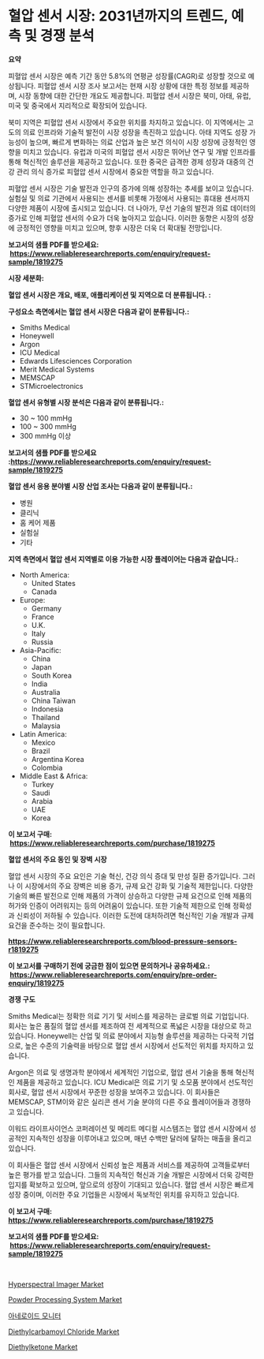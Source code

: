 <p><h1>혈압 센서 시장: 2031년까지의 트렌드, 예측 및 경쟁 분석</h1></p><p><strong>요약</strong></p>
<p><p>피혈압 센서 시장은 예측 기간 동안 5.8%의 연평균 성장률(CAGR)로 성장할 것으로 예상됩니다. 피혈압 센서 시장 조사 보고서는 현재 시장 상황에 대한 특정 정보를 제공하며, 시장 동향에 대한 간단한 개요도 제공합니다. 피혈압 센서 시장은 북미, 아태, 유럽, 미국 및 중국에서 지리적으로 확장되어 있습니다.</p><p>북미 지역은 피혈압 센서 시장에서 주요한 위치를 차지하고 있습니다. 이 지역에서는 고도의 의료 인프라와 기술적 발전이 시장 성장을 촉진하고 있습니다. 아태 지역도 성장 가능성이 높으며, 빠르게 변화하는 의료 산업과 높은 보건 의식이 시장 성장에 긍정적인 영향을 미치고 있습니다. 유럽과 미국의 피혈압 센서 시장은 뛰어난 연구 및 개발 인프라를 통해 혁신적인 솔루션을 제공하고 있습니다. 또한 중국은 급격한 경제 성장과 대중의 건강 관리 의식 증가로 피혈압 센서 시장에서 중요한 역할을 하고 있습니다.</p><p>피혈압 센서 시장은 기술 발전과 인구의 증가에 의해 성장하는 추세를 보이고 있습니다. 실험실 및 의료 기관에서 사용되는 센서를 비롯해 가정에서 사용되는 휴대용 센서까지 다양한 제품이 시장에 출시되고 있습니다. 더 나아가, 무선 기술의 발전과 의료 데이터의 증가로 인해 피혈압 센서의 수요가 더욱 높아지고 있습니다. 이러한 동향은 시장의 성장에 긍정적인 영향을 미치고 있으며, 향후 시장은 더욱 더 확대될 전망입니다.</p></p>
<p><strong>보고서의 샘플 PDF를 받으세요: &nbsp;<a href="https://www.reliableresearchreports.com/enquiry/request-sample/1819275">https://www.reliableresearchreports.com/enquiry/request-sample/1819275</a></strong></p>
<p><strong>시장 세분화:</strong></p>
<p><strong> 혈압 센서 시장은 개요, 배포, 애플리케이션 및 지역으로 더 분류됩니다. :</strong></p>
<p><strong>구성요소 측면에서는 혈압 센서 시장은 다음과 같이 분류됩니다.:</strong></p>
<p><ul><li>Smiths Medical</li><li>Honeywell</li><li>Argon</li><li>ICU Medical</li><li>Edwards Lifesciences Corporation</li><li>Merit Medical Systems</li><li>MEMSCAP</li><li>STMicroelectronics</li></ul></p>
<p><strong> 혈압 센서 유형별 시장 분석은 다음과 같이 분류됩니다.:</strong></p>
<p><ul><li>30 ~ 100 mmHg</li><li>100 ~ 300 mmHg</li><li>300 mmHg 이상</li></ul></p>
<p><strong>보고서의 샘플 PDF를 받으세요 :<a href="https://www.reliableresearchreports.com/enquiry/request-sample/1819275">https://www.reliableresearchreports.com/enquiry/request-sample/1819275</a></strong></p>
<p><strong> 혈압 센서 응용 분야별 시장 산업 조사는 다음과 같이 분류됩니다.:</strong></p>
<p><ul><li>병원</li><li>클리닉</li><li>홈 케어 제품</li><li>실험실</li><li>기타</li></ul></p>
<p><strong>지역 측면에서 혈압 센서 지역별로 이용 가능한 시장 플레이어는 다음과 같습니다.:</strong></p>
<p><ul>
    <li>
        North America:
        <ul>
            <li>United States</li>
            <li>Canada</li>
        </ul>
    </li>
    <li>
        Europe:
        <ul>
            <li>Germany</li>
            <li>France</li>
            <li>U.K.</li>
            <li>Italy</li>
            <li>Russia</li>
        </ul>
    </li>
    <li>
        Asia-Pacific:
        <ul>
            <li>China</li>
            <li>Japan</li>
            <li>South Korea</li>
            <li>India</li>
            <li>Australia</li>
            <li>China Taiwan</li>
            <li>Indonesia</li>
            <li>Thailand</li>
            <li>Malaysia</li>
        </ul>
    </li>
    <li>
        Latin America:
        <ul>
            <li>Mexico</li>
            <li>Brazil</li>
            <li>Argentina Korea</li>
            <li>Colombia</li>
        </ul>
    </li>
    <li>
        Middle East & Africa:
        <ul>
            <li>Turkey</li>
            <li>Saudi</li>
            <li>Arabia</li>
            <li>UAE</li>
            <li>Korea</li>
        </ul>
    </li>
    </ul></p>
<p><strong>이 보고서 구매: &nbsp;<a href="https://www.reliableresearchreports.com/purchase/1819275">https://www.reliableresearchreports.com/purchase/1819275</a></strong></p>
<p><strong>혈압 센서의 주요 동인 및 장벽 시장</strong></p>
<p><p>혈압 센서 시장의 주요 요인은 기술 혁신, 건강 의식 증대 및 만성 질환 증가입니다. 그러나 이 시장에서의 주요 장벽은 비용 증가, 규제 요건 강화 및 기술적 제한입니다. 다양한 기술의 빠른 발전으로 인해 제품의 가격이 상승하고 다양한 규제 요건으로 인해 제품의 허가와 인증이 어려워지는 등의 어려움이 있습니다. 또한 기술적 제한으로 인해 정확성과 신뢰성이 저하될 수 있습니다. 이러한 도전에 대처하려면 혁신적인 기술 개발과 규제 요건을 준수하는 것이 필요합니다.</p></p>
<p><strong><a href="https://www.reliableresearchreports.com/blood-pressure-sensors-r1819275">https://www.reliableresearchreports.com/blood-pressure-sensors-r1819275</a></strong></p>
<p><strong>이 보고서를 구매하기 전에 궁금한 점이 있으면 문의하거나 공유하세요.: &nbsp;<a href="https://www.reliableresearchreports.com/enquiry/pre-order-enquiry/1819275">https://www.reliableresearchreports.com/enquiry/pre-order-enquiry/1819275</a></strong></p>
<p><strong>경쟁 구도</strong></p>
<p><p>Smiths Medical는 정확한 의료 기기 및 서비스를 제공하는 글로벌 의료 기업입니다. 회사는 높은 품질의 혈압 센서를 제조하여 전 세계적으로 폭넓은 시장을 대상으로 하고 있습니다. Honeywell는 산업 및 의료 분야에서 지능형 솔루션을 제공하는 다국적 기업으로, 높은 수준의 기술력을 바탕으로 혈압 센서 시장에서 선도적인 위치를 차지하고 있습니다.</p><p>Argon은 의료 및 생명과학 분야에서 세계적인 기업으로, 혈압 센서 기술을 통해 혁신적인 제품을 제공하고 있습니다. ICU Medical은 의료 기기 및 소모품 분야에서 선도적인 회사로, 혈압 센서 시장에서 꾸준한 성장을 보여주고 있습니다. 이 회사들은 MEMSCAP, STM이와 같은 실리콘 센서 기술 분야의 다른 주요 플레이어들과 경쟁하고 있습니다.</p><p>이워드 라이프사이언스 코퍼레이션 및 메리트 메디컬 시스템즈는 혈압 센서 시장에서 성공적인 지속적인 성장을 이루어내고 있으며, 매년 수백만 달러에 달하는 매출을 올리고 있습니다.</p><p>이 회사들은 혈압 센서 시장에서 신뢰성 높은 제품과 서비스를 제공하여 고객들로부터 높은 평가를 받고 있습니다. 그들의 지속적인 혁신과 기술 개발은 시장에서 더욱 강력한 입지를 확보하고 있으며, 앞으로의 성장이 기대되고 있습니다. 혈압 센서 시장은 빠르게 성장 중이며, 이러한 주요 기업들은 시장에서 독보적인 위치를 유지하고 있습니다.</p></p>
<p><strong>이 보고서 구매: &nbsp; <a href="https://www.reliableresearchreports.com/purchase/1819275">https://www.reliableresearchreports.com/purchase/1819275</a></strong></p>
<p><strong>보고서의 샘플 PDF를 받으세요: &nbsp;<a href="https://www.reliableresearchreports.com/enquiry/request-sample/1819275">https://www.reliableresearchreports.com/enquiry/request-sample/1819275</a></strong><strong></strong></p>
<p>&nbsp;</p>
<p><p><a href="https://view.publitas.com/reportprime-1/hyperspectral-imager-market-exploring-market-share-market-trends-and-future-growth/">Hyperspectral Imager Market</a></p><p><a href="https://view.publitas.com/reportprime-1/powder-processing-system-market-size-reveals-the-best-marketing-channels-in-global-industry/">Powder Processing System Market</a></p><p><a href="https://github.com/FelipeGrrady654556/Market-Research-Report-List-1/blob/main/608572529585.md">아네로이드 모니터</a></p><p><a href="https://issuu.com/reportprime-2/docs/diethylcarbamoyl-chloride-market-size-2030.pptx">Diethylcarbamoyl Chloride Market</a></p><p><a href="https://issuu.com/reportprime-2/docs/diethylketone-market-size-2030.pptx">Diethylketone Market</a></p></p>